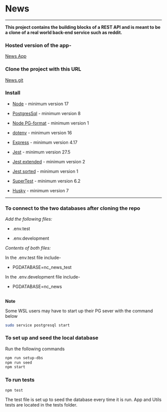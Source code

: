# News

---

**This project contains the building blocks of a REST API and is meant to be a clone of a real world back-end service such as reddit.**

### Hosted version of the app-

[News App](https://pri-news-nc-app.herokuapp.com/api "News App")

###

### Clone the project with this URL

[News.git](https://github.com/Pri-21/news.git "News.git")

### Install

- [Node](https://nodejs.org/en/download/current/ "Node") - minimum version 17

- [PostgresSql](https://www.postgresql.org/download/ "PostgresSql") - minimum version 8

- [Node PG-format](https://www.npmjs.com/package/pg-format "PG-format") - minimum version 1

- [dotenv](https://www.npmjs.com/package/dotenv "dotenv") - minimum version 16

- [Express](https://www.npmjs.com/package/express "Express") - minimum version 4.17

- [Jest](https://jestjs.io/docs/getting-started "Jest") - minimum version 27.5

- [Jest extended](https://www.npmjs.com/package/jest-extended "Jest extended") - minimum version 2

- [Jest sorted](https://www.npmjs.com/package/jest-sorted "Jest sorted") - minimum version 1

- [SuperTest](https://www.npmjs.com/package/supertest "SuperTest") - minimum version 6.2

- [Husky](https://www.npmjs.com/package/husky "Husky") - minimum version 7

---

### To connect to the two databases after cloning the repo

_Add the following files:_

- .env.test

- .env.development

_Contents of both files:_

In the .env.test file include-

- PGDATABASE=nc_news_test

In the .env.development file include-

- PGDATABASE=nc_news

##

**Note**

Some WSL users may have to start up their PG sever with the command below

```bash
sudo service postgresql start
```

### To set up and seed the local database

Run the following commands

```bash
npm run setup-dbs
npm run seed
npm start
```

### To run tests

```bash
npm test
```

The test file is set up to seed the database every time it is run. App and Utils tests are located in the tests folder.
